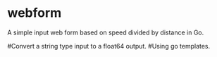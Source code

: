 # webform

A simple input web form based on speed divided by distance in Go.

#Convert a string type input to a float64 output.
#Using go templates.
